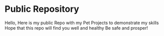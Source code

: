 # Public Repository
Hello, Here is my public Repo with my Pet Projects to demonstrate my skills
Hope that this repo will find you well and healthy
Be safe and prosper!
